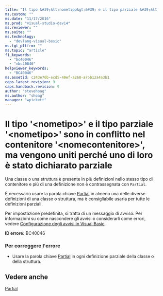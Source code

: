 ```yaml
---
title: "Il tipo &#39;&lt;nometipo&gt;&#39; e il tipo parziale &#39;&lt;nometipo&gt;&#39; sono in conflitto nel contenitore &#39;&lt;nomecontenitore&gt;&#39;, ma vengono uniti perch&#233; uno di loro &#232; stato dichiarato parziale | Microsoft Docs"
ms.custom: ""
ms.date: "11/17/2016"
ms.prod: "visual-studio-dev14"
ms.reviewer: ""
ms.suite: ""
ms.technology: 
  - "devlang-visual-basic"
ms.tgt_pltfrm: ""
ms.topic: "article"
f1_keywords: 
  - "bc40046"
  - "vbc40046"
helpviewer_keywords: 
  - "BC40046"
ms.assetid: c243e70b-ecd5-49ef-a260-a7bb12a4a3b1
caps.latest.revision: 9
caps.handback.revision: 9
author: "stevehoag"
ms.author: "shoag"
manager: "wpickett"
---
```

# Il tipo &#39;&lt;nometipo&gt;&#39; e il tipo parziale &#39;&lt;nometipo&gt;&#39; sono in conflitto nel contenitore &#39;&lt;nomecontenitore&gt;&#39;, ma vengono uniti perch&#233; uno di loro &#232; stato dichiarato parziale
Una classe o una struttura è presente in più definizioni nello stesso tipo di contenitore e più di una definizione non è contrassegnata con `Partial`.  
  
 È necessario usare la parola chiave [Partial](/dotnet/visual-basic/language-reference/modifiers/partial) in almeno una delle diverse definizioni di una classe o struttura, ma è consigliabile usarla per tutte le definizioni parziali.  
  
 Per impostazione predefinita, si tratta di un messaggio di avviso. Per informazioni su come nascondere gli avvisi o considerarli come errori, vedere [Configurazione degli avvisi in Visual Basic](../ide/configuring-warnings-in-visual-basic.md).  
  
 **ID errore:** BC40046  
  
### Per correggere l'errore  
  
-   Usare la parola chiave [Partial](/dotnet/visual-basic/language-reference/modifiers/partial) in ogni definizione parziale della classe o della struttura.  
  
## Vedere anche  
 [Partial](/dotnet/visual-basic/language-reference/modifiers/partial)